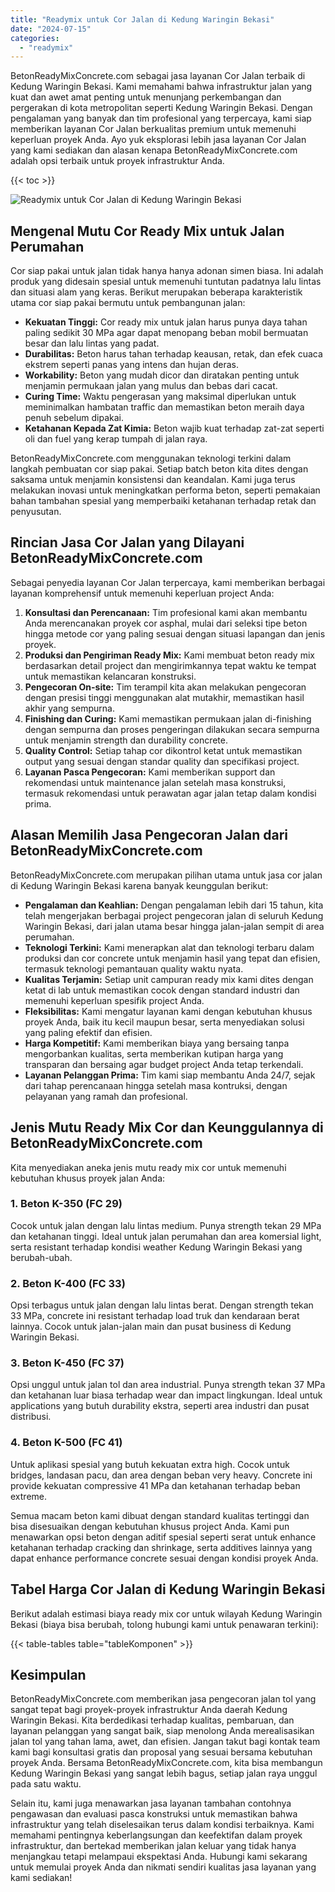 ```yaml
---
title: "Readymix untuk Cor Jalan di Kedung Waringin Bekasi"
date: "2024-07-15"
categories: 
  - "readymix"
---
```


BetonReadyMixConcrete.com sebagai jasa layanan Cor Jalan terbaik di Kedung Waringin Bekasi. Kami memahami bahwa infrastruktur jalan yang kuat dan awet amat penting untuk menunjang perkembangan dan pergerakan di kota metropolitan seperti Kedung Waringin Bekasi. Dengan pengalaman yang banyak dan tim profesional yang terpercaya, kami siap memberikan layanan Cor Jalan berkualitas premium untuk memenuhi keperluan proyek Anda. Ayo yuk eksplorasi lebih jasa layanan Cor Jalan yang kami sediakan dan alasan kenapa BetonReadyMixConcrete.com adalah opsi terbaik untuk proyek infrastruktur Anda.

{{< toc >}}

![Readymix untuk Cor Jalan di Kedung Waringin Bekasi](https://betoncor8.github.io/cor/harga-beton-readymix-concrete%20(26).png)

## Mengenal Mutu Cor Ready Mix untuk Jalan Perumahan

Cor siap pakai untuk jalan tidak hanya hanya adonan simen biasa. Ini adalah produk yang didesain spesial untuk memenuhi tuntutan padatnya lalu lintas dan situasi alam yang keras. Berikut merupakan beberapa karakteristik utama cor siap pakai bermutu untuk pembangunan jalan:

- **Kekuatan Tinggi:** Cor ready mix untuk jalan harus punya daya tahan paling sedikit 30 MPa agar dapat menopang beban mobil bermuatan besar dan lalu lintas yang padat.
- **Durabilitas:** Beton harus tahan terhadap keausan, retak, dan efek cuaca ekstrem seperti panas yang intens dan hujan deras.
- **Workability:** Beton yang mudah dicor dan diratakan penting untuk menjamin permukaan jalan yang mulus dan bebas dari cacat.
- **Curing Time:** Waktu pengerasan yang maksimal diperlukan untuk meminimalkan hambatan traffic dan memastikan beton meraih daya penuh sebelum dipakai.
- **Ketahanan Kepada Zat Kimia:** Beton wajib kuat terhadap zat-zat seperti oli dan fuel yang kerap tumpah di jalan raya.

BetonReadyMixConcrete.com menggunakan teknologi terkini dalam langkah pembuatan cor siap pakai. Setiap batch beton kita dites dengan saksama untuk menjamin konsistensi dan keandalan. Kami juga terus melakukan inovasi untuk meningkatkan performa beton, seperti pemakaian bahan tambahan spesial yang memperbaiki ketahanan terhadap retak dan penyusutan.

## Rincian Jasa Cor Jalan yang Dilayani BetonReadyMixConcrete.com

Sebagai penyedia layanan Cor Jalan terpercaya, kami memberikan berbagai layanan komprehensif untuk memenuhi keperluan project Anda:

1. **Konsultasi dan Perencanaan:** Tim profesional kami akan membantu Anda merencanakan proyek cor asphal, mulai dari seleksi tipe beton hingga metode cor yang paling sesuai dengan situasi lapangan dan jenis proyek.
2. **Produksi dan Pengiriman Ready Mix:** Kami membuat beton ready mix berdasarkan detail project dan mengirimkannya tepat waktu ke tempat untuk memastikan kelancaran konstruksi.
3. **Pengecoran On-site:** Tim terampil kita akan melakukan pengecoran dengan presisi tinggi menggunakan alat mutakhir, memastikan hasil akhir yang sempurna.
4. **Finishing dan Curing:** Kami memastikan permukaan jalan di-finishing dengan sempurna dan proses pengeringan dilakukan secara sempurna untuk menjamin strength dan durability concrete.
5. **Quality Control:** Setiap tahap cor dikontrol ketat untuk memastikan output yang sesuai dengan standar quality dan specifikasi project.
6. **Layanan Pasca Pengecoran:** Kami memberikan support dan rekomendasi untuk maintenance jalan setelah masa konstruksi, termasuk rekomendasi untuk perawatan agar jalan tetap dalam kondisi prima.

## Alasan Memilih Jasa Pengecoran Jalan dari BetonReadyMixConcrete.com

BetonReadyMixConcrete.com merupakan pilihan utama untuk jasa cor jalan di Kedung Waringin Bekasi karena banyak keunggulan berikut:

- **Pengalaman dan Keahlian:** Dengan pengalaman lebih dari 15 tahun, kita telah mengerjakan berbagai project pengecoran jalan di seluruh Kedung Waringin Bekasi, dari jalan utama besar hingga jalan-jalan sempit di area perumahan.
- **Teknologi Terkini:** Kami menerapkan alat dan teknologi terbaru dalam produksi dan cor concrete untuk menjamin hasil yang tepat dan efisien, termasuk teknologi pemantauan quality waktu nyata.
- **Kualitas Terjamin:** Setiap unit campuran ready mix kami dites dengan ketat di lab untuk memastikan cocok dengan standard industri dan memenuhi keperluan spesifik project Anda.
- **Fleksibilitas:** Kami mengatur layanan kami dengan kebutuhan khusus proyek Anda, baik itu kecil maupun besar, serta menyediakan solusi yang paling efektif dan efisien.
- **Harga Kompetitif:** Kami memberikan biaya yang bersaing tanpa mengorbankan kualitas, serta memberikan kutipan harga yang transparan dan bersaing agar budget project Anda tetap terkendali.
- **Layanan Pelanggan Prima:** Tim kami siap membantu Anda 24/7, sejak dari tahap perencanaan hingga setelah masa kontruksi, dengan pelayanan yang ramah dan profesional.

## Jenis Mutu Ready Mix Cor dan Keunggulannya di BetonReadyMixConcrete.com

Kita menyediakan aneka jenis mutu ready mix cor untuk memenuhi kebutuhan khusus proyek jalan Anda:

### 1\. Beton K-350 (FC 29)

Cocok untuk jalan dengan lalu lintas medium. Punya strength tekan 29 MPa dan ketahanan tinggi. Ideal untuk jalan perumahan dan area komersial light, serta resistant terhadap kondisi weather Kedung Waringin Bekasi yang berubah-ubah.

### 2\. Beton K-400 (FC 33)

Opsi terbagus untuk jalan dengan lalu lintas berat. Dengan strength tekan 33 MPa, concrete ini resistant terhadap load truk dan kendaraan berat lainnya. Cocok untuk jalan-jalan main dan pusat business di Kedung Waringin Bekasi.

### 3\. Beton K-450 (FC 37)

Opsi unggul untuk jalan tol dan area industrial. Punya strength tekan 37 MPa dan ketahanan luar biasa terhadap wear dan impact lingkungan. Ideal untuk applications yang butuh durability ekstra, seperti area industri dan pusat distribusi.

### 4\. Beton K-500 (FC 41)

Untuk aplikasi spesial yang butuh kekuatan extra high. Cocok untuk bridges, landasan pacu, dan area dengan beban very heavy. Concrete ini provide kekuatan compressive 41 MPa dan ketahanan terhadap beban extreme.

Semua macam beton kami dibuat dengan standard kualitas tertinggi dan bisa disesuaikan dengan kebutuhan khusus project Anda. Kami pun menawarkan opsi beton dengan aditif spesial seperti serat untuk enhance ketahanan terhadap cracking dan shrinkage, serta additives lainnya yang dapat enhance performance concrete sesuai dengan kondisi proyek Anda.

## Tabel Harga Cor Jalan di Kedung Waringin Bekasi

Berikut adalah estimasi biaya ready mix cor untuk wilayah Kedung Waringin Bekasi (biaya bisa berubah, tolong hubungi kami untuk penawaran terkini):

{{< table-tables table="tableKomponen" >}}

## Kesimpulan

BetonReadyMixConcrete.com memberikan jasa pengecoran jalan tol yang sangat tepat bagi proyek-proyek infrastruktur Anda daerah Kedung Waringin Bekasi. Kita berdedikasi terhadap kualitas, pembaruan, dan layanan pelanggan yang sangat baik, siap menolong Anda merealisasikan jalan tol yang tahan lama, awet, dan efisien. Jangan takut bagi kontak team kami bagi konsultasi gratis dan proposal yang sesuai bersama kebutuhan proyek Anda. Bersama BetonReadyMixConcrete.com, kita bisa membangun Kedung Waringin Bekasi yang sangat lebih bagus, setiap jalan raya unggul pada satu waktu.

Selain itu, kami juga menawarkan jasa layanan tambahan contohnya pengawasan dan evaluasi pasca konstruksi untuk memastikan bahwa infrastruktur yang telah diselesaikan terus dalam kondisi terbaiknya. Kami memahami pentingnya keberlangsungan dan keefektifan dalam proyek infrastruktur, dan bertekad memberikan jalan keluar yang tidak hanya menjangkau tetapi melampaui ekspektasi Anda. Hubungi kami sekarang untuk memulai proyek Anda dan nikmati sendiri kualitas jasa layanan yang kami sediakan!
